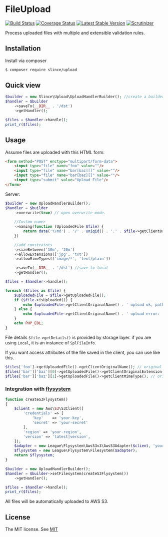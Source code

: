 # FileUpload

[![Build Status](https://img.shields.io/travis/slince/upload/master.svg?style=flat-square)](https://travis-ci.org/slince/upload)
[![Coverage Status](https://img.shields.io/codecov/c/github/slince/upload.svg?style=flat-square)](https://codecov.io/github/slince/upload)
[![Latest Stable Version](https://img.shields.io/packagist/v/slince/upload.svg?style=flat-square&label=stable)](https://packagist.org/packages/slince/upload)
[![Scrutinizer](https://img.shields.io/scrutinizer/g/slince/upload.svg?style=flat-square)](https://scrutinizer-ci.com/g/slince/upload/?branch=master)

Process uploaded files with multiple and extensible validation rules.

## Installation

Install via composer

```bash
$ composer require slince/upload
```

## Quick view

```php
$builder = new Slince\Upload\UploadHandlerBuilder(); //create a builder.
$handler = $builder
    ->saveTo(__DIR__ . '/dst')
    ->getHandler();

$files = $handler->handle();
print_r($files);
```

## Usage

Assume files are uploaded with this HTML form:

```html
<form method="POST" enctype="multipart/form-data">
    <input type="file" name="foo" value=""/>
    <input type="file" name="bar[baz][]" value=""/>
    <input type="file" name="bar[baz][]" value=""/>
    <input type="submit" value="Upload File"/>
</form>
```

Server:
```php
$builder = new UploadHandlerBuilder();
$handler = $builder
    ->overwrite(true) // open overwrite mode. 
    
    //Custom namer
    ->naming(function (UploadedFile $file) {
        return date('Y/md') . '/' . uniqid() . '.' . $file->getClientOriginalExtension();
    })

    //add constraints
    ->sizeBetween('10m', '20m')
    ->allowExtensions(['jpg', 'txt'])
    ->allowMimeTypes(['image/*', 'text/plain'])

    ->saveTo(__DIR__ . '/dst') //save to local
    ->getHandler();

$files = $handler->handle();

foreach ($files as $file) {
    $uploadedFile = $file->getUploadedFile();
    if ($file->isUploaded()) {
        echo $uploadedFile->getClientOriginalName() . ' upload ok, path:' . $file->getDetails()->getPathname();
    } else {
        echo $uploadedFile->getClientOriginalName() . ' upload error: ' . $file->getException()->getMessage();
    }
    echo PHP_EOL;
}
```
File details `$file->getDetails()` is provided by storage layer. 
if you are using `Local`, it is an instance of `SplFileInfo`. 

If you want access attributes of the file saved in the client, you can use like this.
```php
$files['foo']->getUploadedFile()->getClientOriginalName(); // original name
$files['bar']['baz'][0]->getUploadedFile()->getClientOriginalExtension(); // original  extension
$files['bar']['baz'][1]->getUploadedFile()->getClientMimeType(); // original  mime type
```

### Integration with [flysystem](https://github.com/thephpleague/flysystem)

```php
function createS3Flysystem()
{
    $client = new Aws\S3\S3Client([
        'credentials' => [
            'key'    => 'your-key',
            'secret' => 'your-secret'
        ],
        'region' => 'your-region',
        'version' => 'latest|version',
    ]);
    $adapter = new League\Flysystem\AwsS3v3\AwsS3Adapter($client, 'your-bucket-name');
    $flysystem = new League\Flysystem\Filesystem($adapter);
    return $flysystem;
}

$builder = new UploadHandlerBuilder();
$handler = $builder->setFilesystem(createS3Flysystem())
    ->getHandler();

$files = $handler->handle();
print_r($files);
```
All files will be automatically uploaded to AWS S3.

## License
 
The MIT license. See [MIT](https://opensource.org/licenses/MIT)
